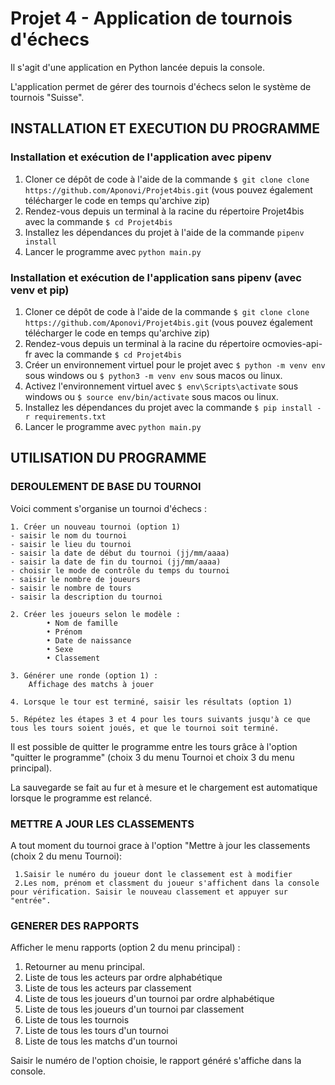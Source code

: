 # Projet 4 - Application de tournois d'échecs

Il s'agit d'une application en Python lancée depuis la console.

L'application permet de gérer des tournois d'échecs selon le système de tournois "Suisse".

## INSTALLATION ET EXECUTION DU PROGRAMME

### Installation et exécution de l'application avec pipenv
1. Cloner ce dépôt de code à l'aide de la commande `$ git clone clone https://github.com/Aponovi/Projet4bis.git` (vous pouvez également télécharger le code en temps qu'archive zip)
2. Rendez-vous depuis un terminal à la racine du répertoire Projet4bis avec la commande `$ cd Projet4bis`
3. Installez les dépendances du projet à l'aide de la commande `pipenv install`
4. Lancer le programme avec `python main.py`

### Installation et exécution de l'application sans pipenv (avec venv et pip)
1. Cloner ce dépôt de code à l'aide de la commande `$ git clone clone https://github.com/Aponovi/Projet4bis.git` (vous pouvez également télécharger le code en temps qu'archive zip)
2. Rendez-vous depuis un terminal à la racine du répertoire ocmovies-api-fr avec la commande `$ cd Projet4bis`
3. Créer un environnement virtuel pour le projet avec `$ python -m venv env` sous windows ou `$ python3 -m venv env` sous macos ou linux.
4. Activez l'environnement virtuel avec `$ env\Scripts\activate` sous windows ou `$ source env/bin/activate` sous macos ou linux.
5. Installez les dépendances du projet avec la commande `$ pip install -r requirements.txt`
6. Lancer le programme avec `python main.py`


## UTILISATION DU PROGRAMME

### DEROULEMENT DE BASE DU TOURNOI

Voici comment s'organise un tournoi d'échecs :

    1. Créer un nouveau tournoi (option 1)
    - saisir le nom du tournoi
    - saisir le lieu du tournoi
    - saisir la date de début du tournoi (jj/mm/aaaa)
    - saisir la date de fin du tournoi (jj/mm/aaaa)
    - choisir le mode de contrôle du temps du tournoi
    - saisir le nombre de joueurs
    - saisir le nombre de tours
    - saisir la description du tournoi
    
    2. Créer les joueurs selon le modèle :
            • Nom de famille
            • Prénom
            • Date de naissance
            • Sexe
            • Classement
    
    3. Générer une ronde (option 1) :
        Affichage des matchs à jouer
    
    4. Lorsque le tour est terminé, saisir les résultats (option 1)
    
    5. Répétez les étapes 3 et 4 pour les tours suivants jusqu'à ce que tous les tours soient joués, et que le tournoi soit terminé.
   
 Il est possible de quitter le programme entre les tours grâce à l'option "quitter le programme" (choix 3 du menu Tournoi et choix 3 du menu principal).
 
 La sauvegarde se fait au fur et à mesure et le chargement est automatique lorsque le programme est relancé.
 
### METTRE A JOUR LES CLASSEMENTS

A tout moment du tournoi grace à l'option "Mettre à jour les classements (choix 2 du menu Tournoi):

     1.Saisir le numéro du joueur dont le classement est à modifier
     2.Les nom, prénom et classment du joueur s'affichent dans la console pour vérification. Saisir le nouveau classement et appuyer sur "entrée".
     
 ### GENERER DES RAPPORTS  
 
 Afficher le menu rapports (option 2 du menu principal) :
 
  1. Retourner au menu principal.
  2. Liste de tous les acteurs par ordre alphabétique
  3. Liste de tous les acteurs par classement
  4. Liste de tous les joueurs d'un tournoi par ordre alphabétique
  5. Liste de tous les joueurs d'un tournoi par classement
  6. Liste de tous les tournois
  7. Liste de tous les tours d'un tournoi
  8. Liste de tous les matchs d'un tournoi
 
 Saisir le numéro de l'option choisie, le rapport généré s'affiche dans la console.
 
 
